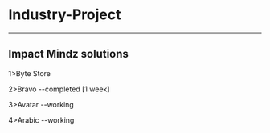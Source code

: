 # Industry-Project

----------------------
Impact Mindz solutions
----------------------

1>Byte Store

2>Bravo --completed [1 week]

3>Avatar --working

4>Arabic --working
